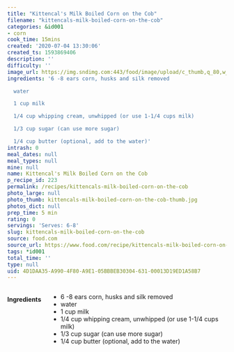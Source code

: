 ```yaml
---
title: "Kittencal's Milk Boiled Corn on the Cob"
filename: "kittencals-milk-boiled-corn-on-the-cob"
categories: &id001
- corn
cook_time: 15mins
created: '2020-07-04 13:30:06'
created_ts: 1593869406
description: ''
difficulty: ''
image_url: https://img.sndimg.com:443/food/image/upload/c_thumb,q_80,w_616,h_347/v1/img/recipes/12/18/97/picQm6KFZ.jpg
ingredients: '6 -8 ears corn, husks and silk removed

  water

  1 cup milk

  1/4 cup whipping cream, unwhipped (or use 1-1/4 cups milk)

  1/3 cup sugar (can use more sugar)

  1/4 cup butter (optional, add to the water)'
intrash: 0
meal_dates: null
meal_types: null
mine: null
name: Kittencal's Milk Boiled Corn on the Cob
p_recipe_id: 223
permalink: /recipes/kittencals-milk-boiled-corn-on-the-cob
photo_large: null
photo_thumb: kittencals-milk-boiled-corn-on-the-cob-thumb.jpg
photos_dict: null
prep_time: 5 min
rating: 0
servings: 'Serves: 6-8'
slug: kittencals-milk-boiled-corn-on-the-cob
source: food.com
source_url: https://www.food.com/recipe/kittencals-milk-boiled-corn-on-the-cob-121897
tags: *id001
total_time: ''
type: null
uid: 4D1DAA35-A990-4F80-A9E1-05BBBEB30304-631-00013D19ED1A58B7
---
```

<div class="large-8 medium-7 columns" id="writeup">	</div><!-- #writeup -->
</div><!-- #row-one -->
<div class="row" id="row-two">	<div class="medium-4 small-5 columns" id="ingredients"><h4>Ingredients</h4><div class="box box-ingredients content"><ul>
<li>6 -8 ears corn, husks and silk removed</li>
<li>water</li>
<li>1 cup milk</li>
<li>1/4 cup whipping cream, unwhipped (or use 1-1/4 cups milk)</li>
<li>1/3 cup sugar (can use more sugar)</li>
<li>1/4 cup butter (optional, add to the water)</li>
</ul>
</div>	</div>	<div class="medium-6 small-7 columns" id="directions">	</div>